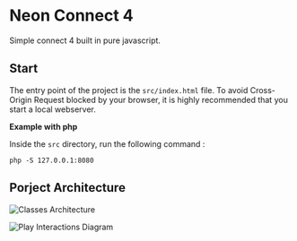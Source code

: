 # Neon Connect 4

Simple connect 4 built in pure javascript.

## Start

The entry point of the project is the `src/index.html` file. To avoid Cross-Origin Request blocked by your browser, it is highly recommended that you start a local webserver.

**Example with php**

Inside the `src` directory, run the following command :

```
php -S 127.0.0.1:8080
```

## Porject Architecture

![Classes Architecture](https://raw.githubusercontent.com/CastelJeremy/neon-connect-four/main/docs/classes.png)

![Play Interactions Diagram](https://raw.githubusercontent.com/CastelJeremy/neon-connect-four/main/docs/play-interactions.png)
